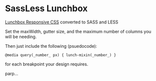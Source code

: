SassLess Lunchbox
=================

[Lunchbox Responsive CSS](https://github.com/samburgers/Lunchbox-CSS) converted to SASS and LESS

Set the maxWidth, gutter size, and the maximum number of columns you will be needing.

Then just include the following (psuedocode):

    @media query(_number_ px) { lunch-mixin(_number_) }
    
for each breakpoint your design requires.

parp...
